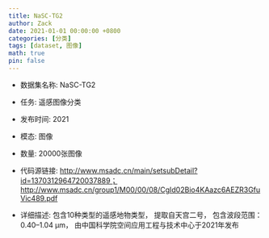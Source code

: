 ```yaml
---
title: NaSC-TG2
author: Zack
date: 2021-01-01 00:00:00 +0800
categories: [分类]
tags: [dataset, 图像]
math: true
pin: false
---
```

- 数据集名称: NaSC-TG2
- 任务: 遥感图像分类
- 发布时间: 2021
- 模态: 图像
- 数量: 20000张图像
- 代码源链接: http://www.msadc.cn/main/setsubDetail?id=1370312964720037889； http://www.msadc.cn/group1/M00/00/08/CgId02Bio4KAazc6AEZR3GfuVic489.pdf

- 详细描述: 包含10种类型的遥感地物类型，
提取自天宫二号，
包含波段范围：0.40–1.04 µm，
由中国科学院空间应用工程与技术中心于2021年发布
